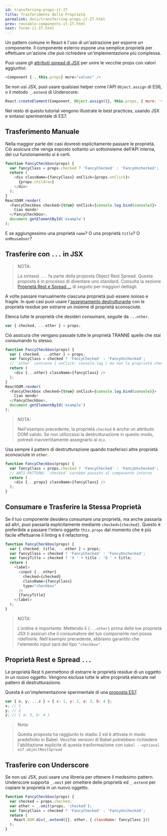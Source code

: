 ```yaml
---
id: transferring-props-it-IT
title: Trasferimento delle Proprietà
permalink: docs/transferring-props-it-IT.html
prev: reusable-components-it-IT.html
next: forms-it-IT.html
---
```


Un pattern comune in React è l'uso di un'astrazione per esporre un componente. Il componente esterno espone una semplice proprietà per effettuare un'azione che può richiedere un'implementazione più complessa.

Puoi usare gli [attributi spread di JSX](/react/docs/jsx-spread.html) per unire le vecchie props con valori aggiuntivi:

```javascript
<Component {...this.props} more="values" />
```

Se non usi JSX, puoi usare qualsiasi helper come l'API `Object.assign` di ES6, o il metodo `_.extend` di Underscore:

```javascript
React.createElement(Component, Object.assign({}, this.props, { more: 'values' }));
```

Nel resto di questo tutorial vengono illustrate le best practices, usando JSX e sintassi sperimentale di ES7.

## Trasferimento Manuale

Nella maggior parte dei casi dovresti esplicitamente passare le proprietà. Ciò assicura che venga esposto soltanto un sottoinsieme dell'API interna, del cui funzionamento si è certi.

```javascript
function FancyCheckbox(props) {
  var fancyClass = props.checked ? 'FancyChecked' : 'FancyUnchecked';
  return (
    <div className={fancyClass} onClick={props.onClick}>
      {props.children}
    </div>
  );
}
ReactDOM.render(
  <FancyCheckbox checked={true} onClick={console.log.bind(console)}>
    Ciao mondo!
  </FancyCheckbox>,
  document.getElementById('example')
);
```

E se aggiungessimo una proprietà `name`? O una proprietà `title`? O `onMouseOver`?

## Trasferire con `...` in JSX

> NOTA:
>
> La sintassi `...` fa parte della proposta Object Rest Spread. Questa proposta è in processo di diventare uno standard. Consulta la sezione [Proprietà Rest e Spread ...](/react/docs/transferring-props.html#rest-and-spread-properties-...) di seguito per maggiori dettagli.

A volte passare manualmente ciascuna proprietà può essere noioso e fragile. In quei casi puoi usare l'[assegnamento destrutturante](https://developer.mozilla.org/en-US/docs/Web/JavaScript/Reference/Operators/Destructuring_assignment) con le proprietà residue per estrarre un insieme di proprietà sconosciute.

Elenca tutte le proprietà che desideri consumare, seguite da `...other`.

```javascript
var { checked, ...other } = props;
```

Ciò assicura che vengano passate tutte le proprietà TRANNE quelle che stai consumando tu stesso.

```javascript
function FancyCheckbox(props) {
  var { checked, ...other } = props;
  var fancyClass = checked ? 'FancyChecked' : 'FancyUnchecked';
  // `other` contiene { onClick: console.log } ma non la proprietà checked
  return (
    <div {...other} className={fancyClass} />
  );
}
ReactDOM.render(
  <FancyCheckbox checked={true} onClick={console.log.bind(console)}>
    Ciao mondo!
  </FancyCheckbox>,
  document.getElementById('example')
);
```

> NOTA:
>
> Nell'esempio precedente, la proprietà `checked` è anche un attributo DOM valido. Se non utilizzassi la destrutturazione in questo modo, potresti inavvertitamente assegnarlo al `div`.

Usa sempre il pattern di destrutturazione quando trasferisci altre proprietà sconosciute in `other`.

```javascript
function FancyCheckbox(props) {
  var fancyClass = props.checked ? 'FancyChecked' : 'FancyUnchecked';
  // ANTI-PATTERN: `checked` sarebbe passato al componente interno
  return (
    <div {...props} className={fancyClass} />
  );
}
```

## Consumare e Trasferire la Stessa Proprietà

Se il tuo componente desidera consumare una proprietà, ma anche passarla ad altri, puoi passarla esplicitamente mediante `checked={checked}`. Questo è preferibile a passare l'intero oggetto `this.props` dal momento che è più facile effettuarne il linting e il refactoring.

```javascript
function FancyCheckbox(props) {
  var { checked, title, ...other } = props;
  var fancyClass = checked ? 'FancyChecked' : 'FancyUnchecked';
  var fancyTitle = checked ? 'X ' + title : 'O ' + title;
  return (
    <label>
      <input {...other}
        checked={checked}
        className={fancyClass}
        type="checkbox"
      />
      {fancyTitle}
    </label>
  );
}
```

> NOTA:
>
> L'ordine è importante. Mettendo il `{...other}` prima delle tue proprietà JSX ti assicuri che il consumatore del tuo componente non possa ridefinirle. Nell'esempio precedente, abbiamo garantito che l'elemento input sarà del tipo `"checkbox"`.

## Proprietà Rest e Spread `...`

Le proprietà Rest ti permettono di estrarre le proprietà residue di un oggetto in un nuovo oggetto. Vengono escluse tutte le altre proprietà elencate nel pattern di destrutturazione.

Questa è un'implementazione sperimentale di una [proposta ES7](https://github.com/sebmarkbage/ecmascript-rest-spread).

```javascript
var { x, y, ...z } = { x: 1, y: 2, a: 3, b: 4 };
x; // 1
y; // 2
z; // { a: 3, b: 4 }
```

> Nota:
>
> Questa proposta ha raggiunto lo stadio 2 ed è attivata in modo predefinito in Babel. Vecchie versioni di Babel potrebbero richiedere l'abilitazione esplicita di questa trasformazione con `babel --optional es7.objectRestSpread`

## Trasferire con Underscore

Se non usi JSX, puoi usare una libreria per ottenere il medesimo pattern. Underscore supporta `_.omit` per omettere delle proprietà ed `_.extend` per copiare le proprietà in un nuovo oggetto.

```javascript
function FancyCheckbox(props) {
  var checked = props.checked;
  var other = _.omit(props, 'checked');
  var fancyClass = checked ? 'FancyChecked' : 'FancyUnchecked';
  return (
    React.DOM.div(_.extend({}, other, { className: fancyClass }))
  );
}
```
